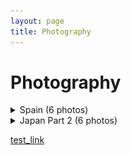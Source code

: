 ```yaml
---
layout: page
title: Photography
---
```



# Photography

<details>
	<summary>Spain (6 photos)</summary>
	<p>Sagrada Familia</p>
	<img src="/pictures/travel/spain/DSC07553.jpg">
	<p>Nomad coffee</p>
	<img src="/pictures/travel/spain/DSC07621.jpg">
	<p>Tomates</p>
	<img src="/pictures/travel/spain/DSC07669.jpg">
	<p>Plaza Mayor</p>
	<img src="/pictures/travel/spain/DSC07680.jpg">
	<p>Madrid</p>
	<img src="/pictures/travel/spain/DSC07691.jpg">
	<p>Malasaña</p>
	<img src="/pictures/travel/spain/DSC07716.jpg">
</details>


<details>
	<summary>Japan Part 2 (6 photos)</summary>
	<p>The Brooklyn of Tokyo</p>
	<img src="/pictures/travel/japan/DSC04684.jpg">
	<p>Conrad Tokyo</p>
	<img src="/pictures/travel/japan/DSC05049.jpg">
	<p>Perfect toaster</p>
	<img src="/pictures/travel/japan/DSC05245.jpg">
	<p>Bay window</p>
	<img src="/pictures/travel/japan/DSC05258.jpg">
	<p>Perfect tree</p>
	<img src="/pictures/travel/japan/DSC05326.jpg">
	<p>Late nights</p>
	<img src="/pictures/travel/japan/DSC05399.jpg">
</details>

[test_link](/gallery/test_gallery.html)
